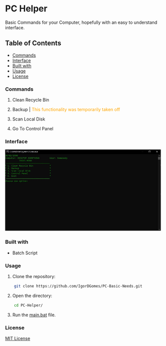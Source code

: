 # PC Helper

Basic Commands for your Computer, hopefully with an easy to understand interface.

## Table of Contents

- [Commands](#commands)
- [Interface](#interface)
- [Built with](#built-with)
- [Usage](#usage)
- [License](#license)

### Commands

1. Clean Recycle Bin

2. Backup  |  <sapn style="color: orange">This functionality was temporarily taken off</span>

3. Scan Local Disk

4. Go To Control Panel

### Interface

![Screenshot](/assets/PC-Helper.jpg)

### Built with

- Batch Script

### Usage

1. Clone the repository:

```bash
    git clone https://github.com/IgorDGomes/PC-Basic-Needs.git
```

2. Open the directory:

```bash
    cd PC-Helper/
```

3. Run the [main.bat](https://github.com/IgorDGomes/PC-Basic-Needs/blob/main/main.bat) file.

### License

[MIT License](https://github.com/IgorDGomes/PC-Basic-Needs/blob/main/LICENSE)